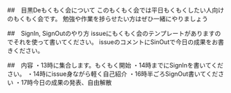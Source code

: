 ##　目黒Deもくもく会について
このもくもく会では平日もくもくしたい人向けのもくもく会です。
勉強や作業を捗らせたい方はぜひ一緒にやりましょう

##　SignIn, SignOutのやり方
issueにもくもく会のテンプレートがありますのでそれを使って書いてください。
issueのコメントにSinOutで今日の成果をお書きください。

##　内容
・13時に集合します。もくもく開始
・14時までにSignInを書いてください。
・14時にissue身ながら軽く自己紹介
・16時半ごろSignOut書いてください
・17時今日の成果の発表、自由解散
